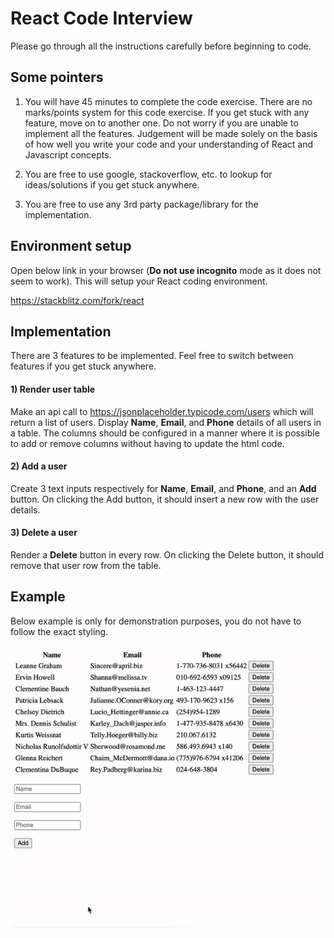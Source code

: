 # React Code Interview

Please go through all the instructions carefully before beginning to code.

## Some pointers

1) You will have 45 minutes to complete the code exercise. There are no marks/points system for this code exercise. If you get stuck with any feature, move on to another one. Do not worry if you are unable to implement all the features. Judgement will be made solely on the basis of how well you write your code and your understanding of React and Javascript concepts.

2) You are free to use google, stackoverflow, etc. to lookup for ideas/solutions if you get stuck anywhere.

3) You are free to use any 3rd party package/library for the implementation.

## Environment setup

Open below link in your browser (**Do not use incognito** mode as it does not seem to work). This will setup your React coding environment.

https://stackblitz.com/fork/react

## Implementation

There are 3 features to be implemented. Feel free to switch between features if you get stuck anywhere.

#### 1) Render user table
Make an api call to https://jsonplaceholder.typicode.com/users which will return a list of users. Display **Name**, **Email**, and **Phone** details of all users in a table. The columns should be configured in a manner where it is possible to add or remove columns without having to update the html code.

#### 2) Add a user
Create 3 text inputs respectively for **Name**, **Email**, and **Phone**, and an **Add** button. On clicking the Add button, it should insert a new row with the user details.

#### 3) Delete a user
Render a **Delete** button in every row. On clicking the Delete button, it should remove that user row from the table.


## Example

Below example is only for demonstration purposes, you do not have to follow the exact styling.

![react-code-interview-sample-gif](assets/react-code-interview-sample-gif.gif)
